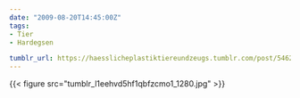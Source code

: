 ```yaml
---
date: "2009-08-20T14:45:00Z"
tags:
- Tier
- Hardegsen

tumblr_url: https://haesslicheplastiktiereundzeugs.tumblr.com/post/546282279
---
```

{{< figure src="tumblr_l1eehvd5hf1qbfzcmo1_1280.jpg" >}}

